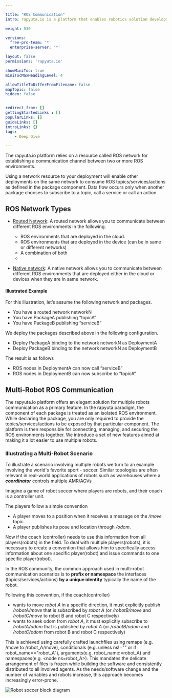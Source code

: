```yaml
---

title: "ROS Communication"
intro: rapyuta.io is a platform that enables robotics solution development by providing the necessary software infrastructure and facilitating the interaction between multiple stakeholders who contribute to the solution development.

weight: 530

versions:
  free-pro-team: '*'
  enterprise-server: '*'

layout: false
permissions: 'rapyuta.io'

showMiniToc: true
miniTocMaxHeadingLevel: 4

allowTitleToDifferFromFilename: false
mapTopic: false
hidden: false


redirect_from: []
gettingStartedLinks : []
popularLinks: []
guideLinks: []
introLinks: {}
tags:
    - Deep Dive

---
```


The rapyuta.io platform relies on a resource called ROS network for establishing a communication channel between two or more ROS environments.

Using a network resource to your deployment will enable other deployments on the same network to consume ROS topics/services/actions as defined in the package component. Data flow occurs only when another package chooses to subscribe to a topic, call a service or call an action.


## ROS Network Types

* [Routed Network](/5_deep-dives/53_networking-and-communication/531_ros-network-routed/): A routed network allows you to communicate between different ROS environments in the following.

  * ROS environments that are deployed in the cloud.
  * ROS environments that are deployed in the device (can be in same or different networks)
  * A combination of both
  * 
* [Native network](/5_deep-dives/53_networking-and-communication/535_ros-network-native/): A native network allows you to communicate between different ROS environments that are deployed either in the cloud or devices when they are in same network.  



#### Illustrated Example

For this illustration, let’s assume the following network and packages.

* You have a routed network networkN
* You have PackageA publishing “topicA”
* You have PackageB publishing “serviceB”

We deploy the packages described above in the following configuration.

* Deploy PackageA binding to the network networkN as DeploymentA
* Deploy PackageB binding to the network networkN as DeploymentB

The result is as follows

* ROS nodes in DeploymentA can now call “serviceB”
* ROS nodes in DeploymentB can now subscribe to “topicA”


## Multi-Robot ROS Communication

  The rapyuta.io platform offers an elegant solution for multiple robots communication as a primary feature. In the rapyuta paradigm, the component of each package is treated as an isolated ROS environment. While declaring the package, you are only required to provide the topics/services/actions to be exposed by that particular component. The platform is then responsible for connecting, managing, and securing the ROS environments together. We introduce a set of new features aimed at making it a lot easier to use multiple robots.

### Illustrating a Multi-Robot Scenario

  To illustrate a scenario involving multiple robots we turn to an example involving the world's favorite sport - soccer. Similar topologies are often relevant in real-world applications of robots such as warehouses where a ***coordinator*** controls multiple AMR/AGVs 
  
  Imagine a game of robot soccer where players are robots, and their coach is a controller unit. 

  The players follow a simple convention

  * A player moves to a position when it receives a message on the */move* topic
  * A player publishes its pose and location through */odom*.

  Now if the coach (controller) needs to use this information from all players(robots) in the field. To deal with multiple players(robots), it is necessary to create a convention that allows him to specifically access information about one specific player(robot) and issue commands to one specific player(robot). 

  In the ROS community, the common approach used in multi-robot communication scenarios is to __prefix or namespace__ the interfaces (topics/services/actions) __by a unique identity__ typically the name of the robot. 

  Following this convention, if the coach(controller)

  *  wants to move _robot A_ in a specific direction, it must explicitly publish */robotA/move* that is subscribed by _robot A_ (or */robotB/move* and */robotC/move* to robot B and robot C respectively)
   * wants to seek odom from _robot A_, it must explicitly subscribe to */robotA/odom* that is published by _robot A_  (or */robotB/odom* and */robotC/odom* from robot B and robot C respectively)

  This is achieved using carefully crafted launchfiles using remaps (e.g. /move to /robot_A/move), conditionals (e.g. unless ns!="" or if robot_name=="robot_A"), arguments(e.g. robot_name:=robot_A) and namespaces(e.g. &lt;node ns=robot_A&gt;). This mandates the delicate arrangement of files is frozen while building the software and consistently distributed to all involved agents. As the needs/software change and the number of variables and robots increase, this approach becomes increasingly error-prone.


![Robot soccer block diagram](/images/multi-robot-communication/robotSoccer-blk-diagram.png?classes=border,shadow&width=50pc)


